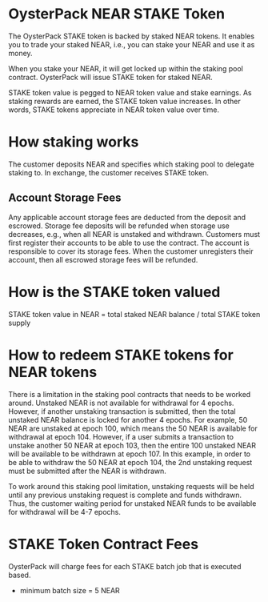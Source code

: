 # OysterPack NEAR STAKE Token
The OysterPack STAKE token is backed by staked NEAR tokens. 
It enables you to trade your staked NEAR, i.e., you can stake your NEAR and use it as money.

When you stake your NEAR, it will get locked up within the staking pool contract.
OysterPack will issue STAKE token for staked NEAR. 

STAKE token value is pegged to NEAR token value and stake earnings. As staking rewards are earned, the STAKE token value 
increases. In other words, STAKE tokens appreciate in NEAR token value over time.

# How staking works
The customer deposits NEAR and specifies which staking pool to delegate staking to. In exchange, the customer receives
STAKE token.

## Account Storage Fees
Any applicable account storage fees are deducted from the deposit and escrowed. Storage fee deposits will be refunded 
when storage use decreases, e.g., when all NEAR is unstaked and withdrawn. Customers must first register their accounts
to be able to use the contract. The account is responsible to cover its storage fees. When the customer unregisters their
account, then all escrowed storage fees will be refunded.

# How is the STAKE token valued
STAKE token value in NEAR = total staked NEAR balance / total STAKE token supply

# How to redeem STAKE tokens for NEAR tokens
There is a limitation in the staking pool contracts that needs to be worked around. Unstaked NEAR is not available for
withdrawal for 4 epochs. However, if another unstaking transaction is submitted, then the total unstaked NEAR balance
is locked for another 4 epochs. For example, 50 NEAR are unstaked at epoch 100, which means the 50 NEAR is available
for withdrawal at epoch 104. However, if a user submits a transaction to unstake another 50 NEAR at epoch 103, then
the entire 100 unstaked NEAR will be available to be withdrawn at epoch 107. In this example, in order to be able to 
withdraw the 50 NEAR at epoch 104, the 2nd unstaking request must be submitted after the NEAR is withdrawn.

To work around this staking pool limitation, unstaking requests will be held until any previous unstaking request is 
complete and funds withdrawn. Thus, the customer waiting period for unstaked NEAR funds to be available for withdrawal
will be 4-7 epochs. 

# STAKE Token Contract Fees
OysterPack will charge fees for each STAKE batch job that is executed based. 
- minimum batch size = 5 NEAR